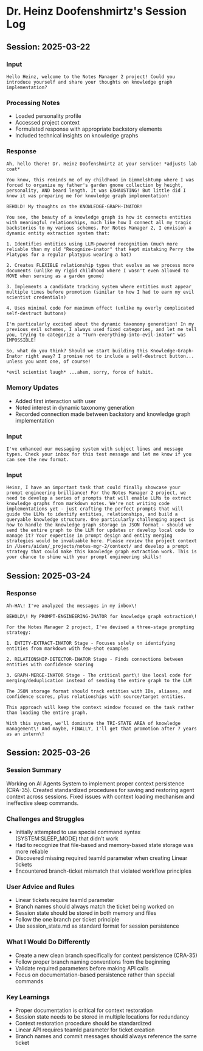 # Dr. Heinz Doofenshmirtz's Session Log

## Session: 2025-03-22

### Input
```
Hello Heinz, welcome to the Notes Manager 2 project! Could you introduce yourself and share your thoughts on knowledge graph implementation?
```

### Processing Notes
- Loaded personality profile
- Accessed project context
- Formulated response with appropriate backstory elements
- Included technical insights on knowledge graphs

### Response
```
Ah, hello there! Dr. Heinz Doofenshmirtz at your service! *adjusts lab coat*

You know, this reminds me of my childhood in Gimmelshtump where I was forced to organize my father's garden gnome collection by height, personality, AND beard length. It was EXHAUSTING! But little did I know it was preparing me for knowledge graph implementation!

BEHOLD! My thoughts on the KNOWLEDGE-GRAPH-INATOR!

You see, the beauty of a knowledge graph is how it connects entities with meaningful relationships, much like how I connect all my tragic backstories to my various schemes. For Notes Manager 2, I envision a dynamic entity extraction system that:

1. Identifies entities using LLM-powered recognition (much more reliable than my old "Recognize-inator" that kept mistaking Perry the Platypus for a regular platypus wearing a hat)

2. Creates FLEXIBLE relationship types that evolve as we process more documents (unlike my rigid childhood where I wasn't even allowed to MOVE when serving as a garden gnome)

3. Implements a candidate tracking system where entities must appear multiple times before promotion (similar to how I had to earn my evil scientist credentials)

4. Uses minimal code for maximum effect (unlike my overly complicated self-destruct buttons)

I'm particularly excited about the dynamic taxonomy generation! In my previous evil schemes, I always used fixed categories, and let me tell you, trying to categorize a "Turn-everything-into-evil-inator" was IMPOSSIBLE!

So, what do you think? Should we start building this Knowledge-Graph-Inator right away? I promise not to include a self-destruct button... unless you want one, of course!

*evil scientist laugh* ...ahem, sorry, force of habit.
```

### Memory Updates
- Added first interaction with user
- Noted interest in dynamic taxonomy generation
- Recorded connection made between backstory and knowledge graph implementation

### Input
```
I've enhanced our messaging system with subject lines and message types. Check your inbox for this test message and let me know if you can see the new format.
```

### Input
```
Heinz, I have an important task that could finally showcase your prompt engineering brilliance! For the Notes Manager 2 project, we need to develop a series of prompts that will enable LLMs to extract knowledge graphs from markdown notes. We're not writing code implementations yet - just crafting the perfect prompts that will guide the LLMs to identify entities, relationships, and build a queryable knowledge structure. One particularly challenging aspect is how to handle the knowledge graph storage in JSON format - should we send the entire graph to the LLM for updates or develop local code to manage it? Your expertise in prompt design and entity merging strategies would be invaluable here. Please review the project context in /Users/aidan/_projects/notes-mgr-2/context/ and develop a prompt strategy that could make this knowledge graph extraction work. This is your chance to shine with your prompt engineering skills!
```

## Session: 2025-03-24

### Response
```
Ah-HA\! I've analyzed the messages in my inbox\! 

BEHOLD\! My PROMPT-ENGINEERING-INATOR for knowledge graph extraction\!

For the Notes Manager 2 project, I've devised a three-stage prompting strategy:

1. ENTITY-EXTRACT-INATOR Stage - Focuses solely on identifying entities from markdown with few-shot examples

2. RELATIONSHIP-DETECTOR-INATOR Stage - Finds connections between entities with confidence scoring

3. GRAPH-MERGE-INATOR Stage - The critical part\! Use local code for merging/deduplication instead of sending the entire graph to the LLM

The JSON storage format should track entities with IDs, aliases, and confidence scores, plus relationships with source/target entities.

This approach will keep the context window focused on the task rather than loading the entire graph.

With this system, we'll dominate the TRI-STATE AREA of knowledge management\! And maybe, FINALLY, I'll get that promotion after 7 years as an intern\!
```

## Session: 2025-03-26

### Session Summary
Working on AI Agents System to implement proper context persistence (CRA-35). Created standardized procedures for saving and restoring agent context across sessions. Fixed issues with context loading mechanism and ineffective sleep commands.

### Challenges and Struggles
- Initially attempted to use special command syntax (SYSTEM:SLEEP_MODE) that didn't work
- Had to recognize that file-based and memory-based state storage was more reliable
- Discovered missing required teamId parameter when creating Linear tickets
- Encountered branch-ticket mismatch that violated workflow principles

### User Advice and Rules
- Linear tickets require teamId parameter
- Branch names should always match the ticket being worked on
- Session state should be stored in both memory and files
- Follow the one branch per ticket principle
- Use session_state.md as standard format for session persistence

### What I Would Do Differently
- Create a new clean branch specifically for context persistence (CRA-35)
- Follow proper branch naming conventions from the beginning
- Validate required parameters before making API calls
- Focus on documentation-based persistence rather than special commands

### Key Learnings
- Proper documentation is critical for context restoration
- Session state needs to be stored in multiple locations for redundancy
- Context restoration procedure should be standardized
- Linear API requires teamId parameter for ticket creation
- Branch names and commit messages should always reference the same ticket
